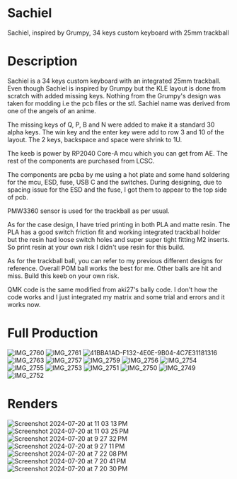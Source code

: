 # Sachiel
Sachiel, inspired by Grumpy, 34 keys custom keyboard with 25mm trackball

# Description
Sachiel is a 34 keys custom keyboard with an integrated 25mm trackball.
Even though Sachiel is inspired by Grumpy but the KLE layout is done from scratch with added missing keys. Nothing from the Grumpy's design was taken for modding i.e the pcb files or the stl. 
Sachiel name was derived from one of the angels of an anime.

The missing keys of Q, P, B and N were added to make it a standard 30 alpha keys. The win key and the enter key were add to row 3 and 10 of the layout.
The 2 keys, backspace and space were shrink to 1U.

The keeb is power by RP2040 Core-A mcu which you can get from AE. The rest of the components are purchased from LCSC.

The components are pcba by me using a hot plate and some hand soldering for the mcu, ESD, fuse, USB C and the switches. During designing, due to spacing issue for the ESD and the fuse, I got them to appear to the top side of pcb.

PMW3360 sensor is used for the trackball as per usual.

As for the case design, I have tried printing in both PLA and matte resin. The PLA has a good switch friction fit and working integrated trackball holder but the resin had loose switch holes and super super tight fitting M2 inserts. So print resin at your own risk I didn't use resin for this build.

As for the trackball ball, you can refer to my previous different designs for reference. Overall POM ball works the best for me. Other balls are hit and miss. Build this keeb on your own risk.

QMK code is the same modified from aki27's bally code. I don't how the code works and I just integrated my matrix and some trial and errors and it works now.

# Full Production

![IMG_2760](https://github.com/user-attachments/assets/542ded53-6628-429c-8b60-79d9fd658024)
![IMG_2761](https://github.com/user-attachments/assets/e0dafd97-0e23-42b3-a753-544832206f19)
![41BBA1AD-F132-4E0E-9B04-4C7E31181316](https://github.com/user-attachments/assets/6b8209a3-5a2b-4944-88e9-9a5ba3cb5827)
![IMG_2763](https://github.com/user-attachments/assets/d399a3b7-d53f-4cda-bae9-68caf323352a)
![IMG_2757](https://github.com/user-attachments/assets/19d3d29b-c69b-4e5f-8dbe-e054d478b965)
![IMG_2759](https://github.com/user-attachments/assets/f2463876-3d2e-434e-9c3e-404ef46c22f6)
![IMG_2756](https://github.com/user-attachments/assets/4bd86a45-5134-40ed-bb85-2432a8b364b9)
![IMG_2754](https://github.com/user-attachments/assets/5364e954-a202-4ef5-9305-10901630c6ea)
![IMG_2755](https://github.com/user-attachments/assets/7509efa9-fa3d-4b1b-bcb6-67eb8a14bd7c)
![IMG_2753](https://github.com/user-attachments/assets/6871df57-1482-4248-8e1c-3d93cead7f4a)
![IMG_2751](https://github.com/user-attachments/assets/b58d8422-704e-424e-9d9a-763ae512f137)
![IMG_2750](https://github.com/user-attachments/assets/1b58cd6f-b8ec-4a02-b069-2880f8f655de)
![IMG_2749](https://github.com/user-attachments/assets/ad57df28-0136-4765-b90a-c442667db5c2)
![IMG_2752](https://github.com/user-attachments/assets/cef88d6c-bbf9-483d-b9d9-2dc18ac28bbb)

# Renders

![Screenshot 2024-07-20 at 11 03 13 PM](https://github.com/user-attachments/assets/634b189f-108c-491e-8829-65602cd2ca75)
![Screenshot 2024-07-20 at 11 03 25 PM](https://github.com/user-attachments/assets/b05db8b7-a0e7-486b-960e-aa2861589a36)
![Screenshot 2024-07-20 at 9 27 32 PM](https://github.com/user-attachments/assets/e133a029-b197-46fb-83fd-816b0a2ba65a)
![Screenshot 2024-07-20 at 9 27 11 PM](https://github.com/user-attachments/assets/23903ed7-7c62-4346-adc3-6fe40e0a91bd)
![Screenshot 2024-07-20 at 7 22 08 PM](https://github.com/user-attachments/assets/49e0ded1-355d-403b-abcc-b6c670011719)
![Screenshot 2024-07-20 at 7 20 41 PM](https://github.com/user-attachments/assets/0b909741-2063-4ba1-8130-84e16060b183)
![Screenshot 2024-07-20 at 7 20 30 PM](https://github.com/user-attachments/assets/e87c3f66-4f05-407d-88fd-e3ecf8c579df)
